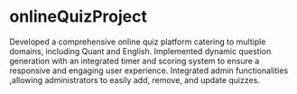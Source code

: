 # onlineQuizProject
Developed a comprehensive online quiz platform catering to multiple domains, including Quant and English. Implemented  dynamic question generation with an integrated timer and scoring system to ensure a responsive and engaging user experience. Integrated admin functionalities ,allowing administrators to easily add, remove, and update  quizzes.
